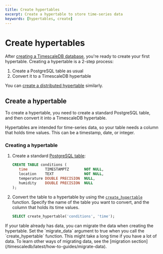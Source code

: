 ```yaml
---
title: Create hypertables
excerpt: Create a hypertable to store time-series data
keywords: [hypertables, create]
---
```


# Create hypertables

After [creating a TimescaleDB database][install], you're ready to create your
first hypertable. Creating a hypertable is a 2-step process:

1.  Create a PostgreSQL table as usual
1.  Convert it to a TimescaleDB hypertable

You can [create a distributed hypertable][create-distributed-hypertable]
similarly.

## Create a hypertable

To create a hypertable, you need to create a standard PostgreSQL table, and then
convert it into a TimescaleDB hypertable.

Hypertables are intended for time-series data, so your table needs a column that
holds time values. This can be a timestamp, date, or integer.

<procedure>

### Creating a hypertable

1.  Create a standard [PostgreSQL table][postgres-createtable]:

    ```sql
    CREATE TABLE conditions (
       time        TIMESTAMPTZ       NOT NULL,
       location    TEXT              NOT NULL,
       temperature DOUBLE PRECISION  NULL,
       humidity    DOUBLE PRECISION  NULL
    );
    ```

1.  Convert the table to a hypertable by using the
    [`create_hypertable`][create_hypertable] function. Specify the name of the
    table you want to convert, and the column that holds its time values.

     ```sql
     SELECT create_hypertable('conditions', 'time');
     ```

<highlight type="note">
If your table already has data, you can migrate the data when creating the
hypertable. Set the `migrate_data` argument to true when you call the
`create_hypertable` function. This might take a long time if you have a lot of
data. To learn other ways of migrating data, see the [migration
section](/timescaledb/latest/how-to-guides/migrate-data).
</highlight>

</procedure>

[create-distributed-hypertable]: /timescaledb/:currentVersion:/how-to-guides/distributed-hypertables/create-distributed-hypertables/
[create_hypertable]: /api/:currentVersion:/hypertable/create_hypertable/
[install]: /install/:currentVersion:/
[postgres-createtable]: https://www.postgresql.org/docs/current/sql-createtable.html
